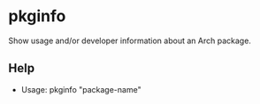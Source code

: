 # pkginfo
Show usage and/or developer information about an Arch package.
## Help
- Usage: pkginfo "package-name"
